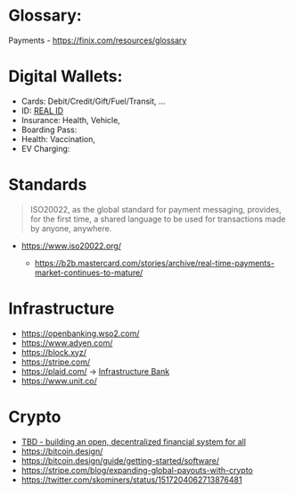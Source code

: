 # Glossary:

Payments - https://finix.com/resources/glossary


# Digital Wallets:
 
 - Cards: Debit/Credit/Gift/Fuel/Transit, ...  
 - ID: [REAL ID](https://www.dmv.ca.gov/portal/driver-licenses-identification-cards/real-id/what-is-real-id/)
 - Insurance: Health, Vehicle, 
 - Boarding Pass:
 - Health: Vaccination, 
 - EV Charging: 

# Standards

> ISO20022, as the global standard for payment messaging, provides, for the first time, a shared language to be used for transactions made by anyone, anywhere.
- https://www.iso20022.org/

  - https://b2b.mastercard.com/stories/archive/real-time-payments-market-continues-to-mature/

# Infrastructure

- https://openbanking.wso2.com/
- https://www.adyen.com/
- https://block.xyz/ 
- https://stripe.com/
- https://plaid.com/ -> [Infrastructure Bank](https://column.com/blog/announcing-column/)
- https://www.unit.co/

# Crypto

- [TBD - building an open, decentralized financial system for all](https://twitter.com/tbd54566975)   
- https://bitcoin.design/
- https://bitcoin.design/guide/getting-started/software/
- https://stripe.com/blog/expanding-global-payouts-with-crypto 
- https://twitter.com/skominers/status/1517204062713876481
